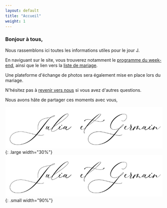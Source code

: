 ```yaml
---
layout: default
title: "Accueil"
weight: 1
---
```


### Bonjour à tous,

Nous rassemblons ici toutes les informations utiles pour le jour J.

En naviguant sur le site, vous trouverez notamment le [programme du week-end](/informations-pratiques), ainsi que le lien vers la [liste de mariage](https://juliaetgermain.zankyou.com/).

Une plateforme d'échange de photos sera également mise en place lors du mariage.

N'hésitez pas à [revenir vers nous](/contact) si vous avez d'autres questions.

Nous avons hâte de partager ces moments avec vous,

![signature](/assets/Signature.jpg){: .large width="30%"}
![signature](/assets/Signature.jpg){: .small width="90%"}
